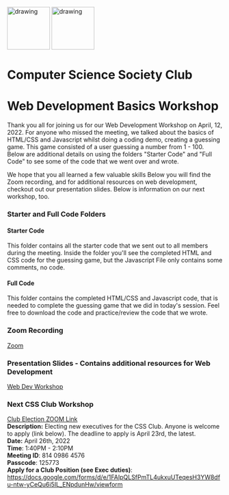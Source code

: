<img src="https://i.imgur.com/JybZuXd.png" alt="drawing" width="100"/> <img src="https://i.imgur.com/Bzkqs5I.png" alt="drawing" width="100"/>


# Computer Science Society Club
<!-- <a href="https://ibb.co/Rpm6Cr3"><img src="https://i.ibb.co/8Dpxjvr/CSS-Tech-Interview-Prep.png" alt="CSS-Tech-Interview-Prep" border="0" style="width: 200px; height: 250px"></a><br /><a target='_blank' href='https://imgbb.com/'></a><br /> -->

# Web Development Basics Workshop
Thank you all for joining us for our Web Development Workshop on April, 12, 2022. For anyone who missed the meeting, we talked about the basics of HTML/CSS and Javascript whilst doing a coding demo, creating a guessing game. This game consisted of a user guessing a number from 1 - 100. Below are additional details on using the folders "Starter Code" and "Full Code" to see some of the code that we went over and wrote. 

We hope that you all learned a few valuable skills Below you will find the Zoom recording, and for additional resources on web development, checkout out our presentation slides. Below is information on our next workshop, too.

### Starter and Full Code Folders
#### Starter Code
This folder contains all the starter code that we sent out to all members during the meeting. Inside the folder you'll see the completed HTML and CSS code for the guessing game, but the Javascript File only contains some comments, no code. 

#### Full Code
This folder contains the completed HTML/CSS and Javascript code, that is needed to complete the guessing game that we did in today's session. Feel free to download the code and practice/review the code that we wrote.

### Zoom Recording
[Zoom](https://jjay-cuny.zoom.us/rec/share/NmxSVCIzSN9VhYjIohQjeHti7kvpxchssnz1X315QZJfNFb1QxcNjAxrhIUwmGtV.XxvREk8SAKlwPXOb)

### Presentation Slides - Contains additional resources for Web Development
[Web Dev Workshop](https://docs.google.com/presentation/d/1q4kImkLL0UfCAZq1X-WozP5KzZtcxrjdmB_s9yJxMGA/edit?usp=sharing)

### Next CSS Club Workshop
[Club Election ZOOM Link](https://jjay-cuny.zoom.us/meeting/register/tZUpd-CgqD8vHdIYOd56RnjbfUyYoJ54qLUq) <br>
<b>Description:</b> Electing new executives for the CSS Club. Anyone is welcome to apply (link below). The deadline to apply is April 23rd, the latest. <br>
<b>Date:</b> April 26th, 2022 <br>
<b>Time</b>: 1:40PM - 2:10PM <br>
<b>Meeting ID</b>: 814 0986 4576 <br>
<b>Passcode</b>: 125773 <br>
<b>Apply for a Club Position (see Exec duties)</b>: https://docs.google.com/forms/d/e/1FAIpQLSfPmTL4ukxuUTeqesH3YW8dfu-ntw-yCeQu6i5IL_ENpdunHw/viewform
